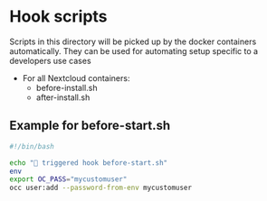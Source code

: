 # Hook scripts

Scripts in this directory will be picked up by the docker containers
automatically. They can be used for automating setup specific to a developers
use cases

- For all Nextcloud containers:
    - before-install.sh
    - after-install.sh


## Example for before-start.sh
```bash
#!/bin/bash

echo "🤖 triggered hook before-start.sh"
env
export OC_PASS="mycustomuser"
occ user:add --password-from-env mycustomuser
```